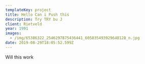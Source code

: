 ```yaml
---
templateKey: project
title: Hello Can i Push this
description: Try TRY bu J
client: Rietveld
year: 1991
images:
  - /img/65386322_2546297875436441_605835493929648128_n.jpg
date: 2019-08-29T18:05:52.599Z
---
```

Will this work
